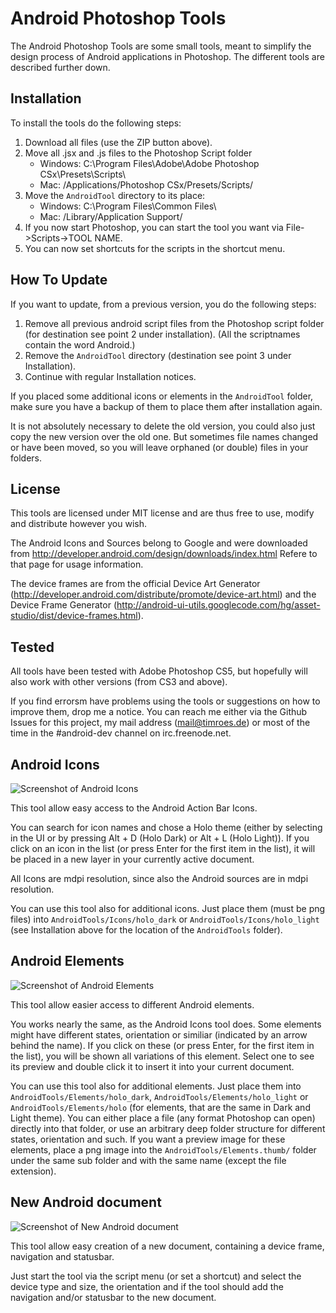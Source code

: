 Android Photoshop Tools
=======================

The Android Photoshop Tools are some small tools, meant to simplify the
design process of Android applications in Photoshop. The different tools
are described further down.


Installation
------------

To install the tools do the following steps:

1. Download all files (use the ZIP button above).
2. Move all .jsx and .js files to the Photoshop Script folder
   - Windows: C:\Program Files\Adobe\Adobe Photoshop CSx\Presets\Scripts\
   - Mac: /Applications/Photoshop CSx/Presets/Scripts/
3. Move the `AndroidTool` directory to its place:
   - Windows: C:\Program Files\Common Files\
   - Mac: /Library/Application Support/
4. If you now start Photoshop, you can start the tool you want 
   via File->Scripts->TOOL NAME. 
5. You can now set shortcuts for the scripts in the shortcut menu.


How To Update
-------------

If you want to update, from a previous version, you do the following steps:

1. Remove all previous android script files from the Photoshop script folder (for destination
   see point 2 under installation). (All the scriptnames contain the word Android.)
2. Remove the `AndroidTool` directory (destination see point 3 under Installation).
3. Continue with regular Installation notices.

If you placed some additional icons or elements in the `AndroidTool` folder, make sure
you have a backup of them to place them after installation again.

It is not absolutely necessary to delete the old version, you could also just copy the new
version over the old one. But sometimes file names changed or have been moved, so you will
leave orphaned (or double) files in your folders.


License
-------

This tools are licensed under MIT license and are thus free to use, modify
and distribute however you wish.

The Android Icons and Sources belong to Google and were downloaded from
http://developer.android.com/design/downloads/index.html
Refere to that page for usage information.

The device frames are from the official Device Art Generator (http://developer.android.com/distribute/promote/device-art.html)
and the Device Frame Generator (http://android-ui-utils.googlecode.com/hg/asset-studio/dist/device-frames.html).


Tested
------

All tools have been tested with Adobe Photoshop CS5, but hopefully will also work
with other versions (from CS3 and above).

If you find errorsm have problems using the tools or suggestions on how to improve them,
drop me a notice. You can reach me either via the Github Issues for this project, my 
mail address (mail@timroes.de) or most of the time in the #android-dev channel on irc.freenode.net.


Android Icons
-------------

![Screenshot of Android Icons](http://dl.dropbox.com/u/56970236/pstools/icons.png)

This tool allow easy access to the Android Action Bar Icons.

You can search for icon names and chose a Holo theme (either by selecting
in the UI or by pressing Alt + D (Holo Dark) or Alt + L (Holo Light)).
If you click on an icon in the list (or press Enter for the first item in the list), 
it will be placed in a new layer in your currently active document.

All Icons are mdpi resolution, since also the Android sources are in mdpi 
resolution.

You can use this tool also for additional icons. Just place them  (must be png files)
into `AndroidTools/Icons/holo_dark` or `AndroidTools/Icons/holo_light` (see
Installation above for the location of the `AndroidTools` folder).


Android Elements
----------------

![Screenshot of Android Elements](http://dl.dropbox.com/u/56970236/pstools/elements.png)

This tool allow easier access to different Android elements.

You works nearly the same, as the Android Icons tool does. Some elements might have
different states, orientation or similiar (indicated by an arrow behind the name). 
If you click on these (or press Enter, for the first item in the list), you will be shown
all variations of this element. Select one to see its preview and double click it to insert it 
into your current document.

You can use this tool also for additional elements. Just place them into `AndroidTools/Elements/holo_dark`,
`AndroidTools/Elements/holo_light` or `AndroidTools/Elements/holo` (for elements, that are the same in Dark
and Light theme). You can either place a file (any format Photoshop can open) directly into that folder, or
use an arbitrary deep folder structure for different states, orientation and such. If you want a preview
image for these elements, place a png image into the `AndroidTools/Elements.thumb/` folder under the same sub
folder and with the same name (except the file extension).


New Android document
--------------------

![Screenshot of New Android document](http://dl.dropbox.com/u/56970236/pstools/newdevice.png)

This tool allow easy creation of a new document, containing a device frame, navigation and statusbar.

Just start the tool via the script menu (or set a shortcut) and select the device type and size, the orientation
and if the tool should add the navigation and/or statusbar to the new document.
